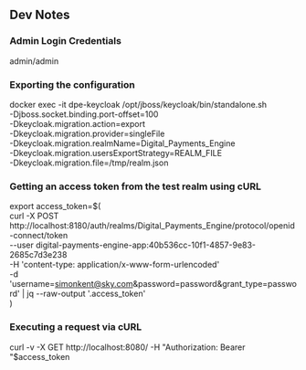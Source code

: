 Dev Notes
---

### Admin Login Credentials

admin/admin

### Exporting the configuration

docker exec -it dpe-keycloak /opt/jboss/keycloak/bin/standalone.sh \
-Djboss.socket.binding.port-offset=100 \
-Dkeycloak.migration.action=export \
-Dkeycloak.migration.provider=singleFile \
-Dkeycloak.migration.realmName=Digital_Payments_Engine \
-Dkeycloak.migration.usersExportStrategy=REALM_FILE \
-Dkeycloak.migration.file=/tmp/realm.json

### Getting an access token from the test realm using cURL

export access_token=$(\
    curl -X POST http://localhost:8180/auth/realms/Digital_Payments_Engine/protocol/openid-connect/token \
    --user digital-payments-engine-app:40b536cc-10f1-4857-9e83-2685c7d3e238 \
    -H 'content-type: application/x-www-form-urlencoded' \
    -d 'username=simonkent@sky.com&password=password&grant_type=password' | jq --raw-output '.access_token' \
 )

### Executing a request via cURL

curl -v -X GET http://localhost:8080/ -H "Authorization: Bearer "$access_token
